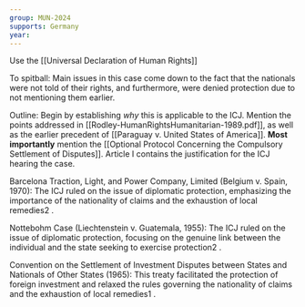 ```yaml
---
group: MUN-2024
supports: Germany
year:
---
```

Use the [[Universal Declaration of Human Rights]]

To spitball:
	Main issues in this case come down to the fact that the nationals were not told of their rights, and furthermore, were denied protection due to not mentioning them earlier. 

Outline:
Begin by establishing *why* this is applicable to the ICJ. Mention the points addressed in [[Rodley-HumanRightsHumanitarian-1989.pdf]], as well as the earlier precedent of [[Paraguay v. United States of America]]. **Most importantly** mention the [[Optional Protocol Concerning the Compulsory Settlement of Disputes]]. Article I contains the justification for the ICJ hearing the case.

Barcelona Traction, Light, and Power Company, Limited (Belgium v. Spain, 1970): The ICJ ruled on the issue of diplomatic protection, emphasizing the importance of the nationality of claims and the exhaustion of local remedies2
.

Nottebohm Case (Liechtenstein v. Guatemala, 1955): The ICJ ruled on the issue of diplomatic protection, focusing on the genuine link between the individual and the state seeking to exercise protection2
.


Convention on the Settlement of Investment Disputes between States and Nationals of Other States (1965): This treaty facilitated the protection of foreign investment and relaxed the rules governing the nationality of claims and the exhaustion of local remedies1
.

